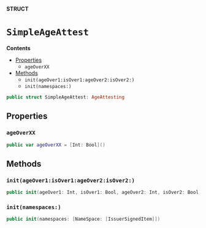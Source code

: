 **STRUCT**

# `SimpleAgeAttest`

**Contents**

- [Properties](#properties)
  - `ageOverXX`
- [Methods](#methods)
  - `init(ageOver1:isOver1:ageOver2:isOver2:)`
  - `init(namespaces:)`

```swift
public struct SimpleAgeAttest: AgeAttesting
```

## Properties
### `ageOverXX`

```swift
public var ageOverXX = [Int: Bool]()
```

## Methods
### `init(ageOver1:isOver1:ageOver2:isOver2:)`

```swift
public init(ageOver1: Int, isOver1: Bool, ageOver2: Int, isOver2: Bool)
```

### `init(namespaces:)`

```swift
public init(namespaces: [NameSpace: [IssuerSignedItem]])
```
